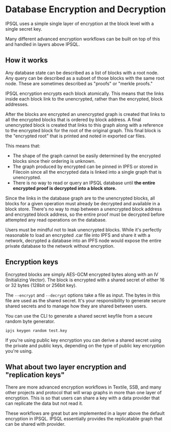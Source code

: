 # Database Encryption and Decryption

IPSQL uses a simple single layer of encryption at the block level with a single
secret key.

Many different advanced encryption workflows can be built on top of this and handled
in layers above IPSQL.

## How it works

Any database state can be described as a list of blocks with a root node. Any query
can be described as a subset of those blocks with the same root node. These are sometimes
described as "proofs" or "merkle proofs."

IPSQL encryption encrypts each block atomically. This means that the links inside each block
link to the unencrypted, rather than the encrypted, block addresses.

After the blocks are encrypted an unencrypted graph is created that links to all the encrypted
blocks that is ordered by block address. A final unencrypted block is created that links to this graph along
with a reference to the encrypted block for the root of the original graph. This final block is
the "encrypted root" that is printed and noted in exported car files.

This means that:
  * The shape of the graph cannot be easily determined by the encrypted blocks since
    their ordering is unknown.
  * The graph produced by encrypted can be pinned in IPFS or stored in Filecoin since
    all the encrypted data is linked into a single graph that is unencrypted.
  * There is no way to read or query an IPSQL database until **the entire encrypted
    proof is decrypted into a block store.**

Since the links in the database graph are to the unencrypted blocks, all blocks for a given
operation must already be decrypted and available in a block store. There's no way to map
between a unencrypted block address and encrypted block address, so the entire proof must
be decrypted before attempted any read operations on the database.

Users must be mindful not to leak unencrypted blocks. While it's perfectly reasonable to
load an encrypted .car file into IPFS and share it with a network, decrypted a database into
an IPFS node would expose the entire private database to the network without encryption.

## Encryption keys

Encrypted blocks are simply AES-GCM encrypted bytes along with an IV (Initializing Vector).
The block is encrypted with a shared secret of either 16 or 32 bytes (128bit or 256bit key).

The `--encrypt` and `--decrypt` options take a file as input. The bytes in this file are used
as the shared secret. It's your responsibility to generate secure shared secrets and to manage
how they are shared between users.

You can use the CLI to generate a shared secret keyfile from a secure random byte generator.

```
ipjs keygen random test.key
```

If you're using public key encryption you can derive a shared secret using the private and
public keys, depending on the type of public key encryption you're using.

## What about two layer encryption and "replication keys"

There are more advanced encryption workflows in Textile, SSB, and many other projects and protocol
that will wrap graphs in more than one layer of encryption. This is so that users can share a key
with a data provider that can replicate the data but not read it.

These workflows are great but are implemented in a layer above the default encryption in IPSQL. IPSQL
essentially provides the replicatable graph that can be shared with provider.
